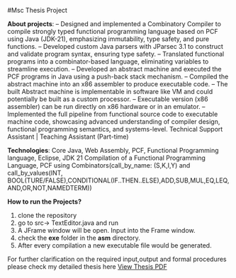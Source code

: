 #Msc Thesis Project

**About projects**: –	Designed and implemented a Combinatory Compiler to compile strongly typed functional programming language based on PCF using Java (JDK-21), emphasizing immutability, type safety, and pure functions.
–	Developed custom Java parsers with JParsec 3.1 to construct and validate program syntax, ensuring type safety.
–	Translated functional programs into a combinator-based language, eliminating variables to streamline execution.
–	Developed an abstract machine and executed the PCF programs in Java using a push-back stack mechanism.
–	Compiled the abstract machine into an x86 assembler to produce executable code.
–	The built Abstract machine is implementable in software like VM and could potentially be built as a custom processor.
–	Executable version (x86 assembler) can be run directly on x86 hardware or in an emulator.
–	Implemented the full pipeline from functional source code to executable machine code, showcasing advanced understanding of compiler design, functional programming semantics, and systems-level.
Technical Support Assistant | Teaching Assistant (Part-time)   

**Technologies**: Core Java, Web Assembly, PCF, Functional Programming language, Eclipse, JDK 21
Compilation of a Functional Programming Language, PCF using Combinators(call_by_name: (S,K,I,Y) and call_by_values(INT, BOOL(TURE/FALSE),CONDITIONAL(IF..THEN..ELSE),ADD,SUB,MUL,EQ,LEQ,AND,OR,NOT,NAMEDTERM))

**How to run the Projects?**
1. clone the repository
2. go to src-> TextEditor.java and run
3. A JFrame window will be open. Input into the Frame window.
4. check the **exe** folder in the **asm** directory.
5. After every compilation a new executable file would be generated.

For further clarification on the required input,output and formal procedures please check my detailed thesis here [View Thesis PDF](https://github.com/SumaiaBristy/combinatory-compiler/blob/main/Brock_Aktar_Sumaia_2025.pdf)



